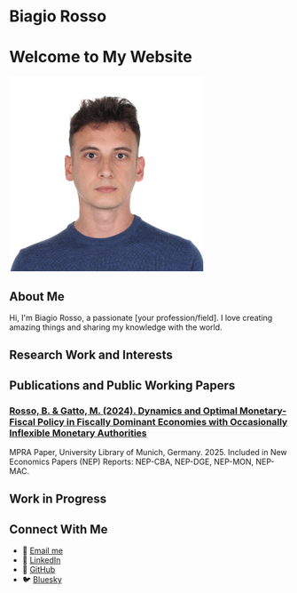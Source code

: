 # Biagio Rosso


# Welcome to My Website

<img src="assets/images/IMG_3345.jpg" alt="Description" style="width: 350px; height: auto;">

## About Me

Hi, I'm Biagio Rosso, a passionate [your profession/field]. I love creating amazing things and sharing my knowledge with the world.

## Research Work and Interests

## Publications and Public Working Papers

<div class="project-grid">
    <div class="project-card">
      <h3><a href="https://mpra.ub.uni-muenchen.de/125094/1/MPRA_paper_125094.pdf">Rosso, B. & Gatto, M. (2024). Dynamics and Optimal Monetary-Fiscal Policy in Fiscally Dominant         Economies with Occasionally Inflexible Monetary Authorities</a></h3>
      <p> MPRA Paper, University Library of Munich, Germany. 2025. Included in New Economics Papers (NEP) Reports: NEP-CBA,
      NEP-DGE, NEP-MON, NEP-MAC.</p>
    </div>
</div>

## Work in Progress


## Connect With Me

- 📧 [Email me](mailto:br421@cam.ac.uk)
- 💼 [LinkedIn](https://uk.linkedin.com/in/biagio-rosso)
- 🐙 [GitHub](https://github.com/{{BiagioR}})
- 🐦 [Bluesky](https://bsky.app/profile/biagiorosso.bsky.social)


